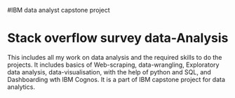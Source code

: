 #IBM data analyst capstone project
#  Stack overflow survey data-Analysis
This includes all my work on data analysis and the required skills to do the projects.
It includes basics of Web-scraping, data-wrangling, Exploratory data analysis, data-visualisation, with the help of python and SQL, and Dashboarding wth IBM Cognos.
It is a part of IBM capstone project for data analytics.
